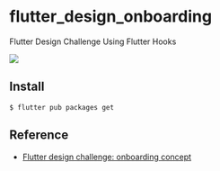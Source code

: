 # flutter_design_onboarding

Flutter Design Challenge Using Flutter Hooks

<img src="https://user-images.githubusercontent.com/7090906/88749695-cf32de00-d18e-11ea-8d25-ee8d6d0cc8bd.png" />

## Install

```shell
$ flutter pub packages get
```

## Reference

- [Flutter design challenge: onboarding concept](https://uxdesign.cc/flutter-design-challenge-onboarding-concept-1f5774d55646)
